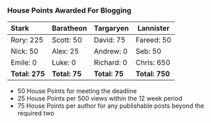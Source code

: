 ### House Points Awarded For Blogging
| Stark | Baratheon | Targaryen | Lannister |
| :--- | :----- | :---------------- | ------------- |
| Rory: 225 | Scott: 50 | David: 75 | Fareed: 50 |
| Nick: 50 | Alex: 25 | Andrew: 0 | Seb: 50 |
| Emile: 0 | Luke: 0 | Richard: 0 | Chris: 650 |
| **Total: 275** | **Total: 75** | **Total: 75** | **Total: 750** |

- 50 House Points for meeting the deadline
- 25 House Points per 500 views within the 12 week period
- 75 House Points per author for any publishable posts beyond the required two
